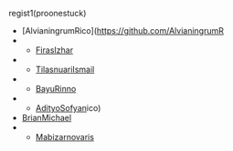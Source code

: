 regist1(proonestuck)
- [AlvianingrumRico](https://github.com/AlvianingrumR
- - [FirasIzhar](https://github.com/FirasIzhar)
- - [TilasnuariIsmail](https://github.com/TilasnuariIsmail)
- - [BayuRinno](https://github.com/BayuRinno)
- - [AdityoSofyan](https://github.com/AdityoSofyan)ico)
- [BrianMichael](https://github.com/BrianMichael)
- - [Mabizarnovaris](https://github.com/Mabizarnovaris)

